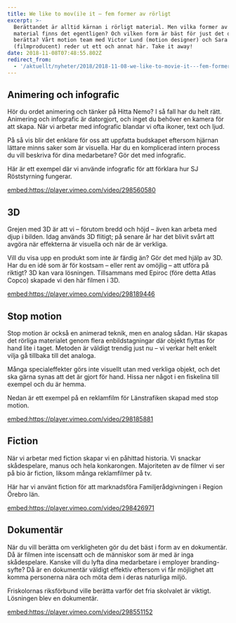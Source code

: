 ```yaml
---
title: We like to mov(i)e it – fem former av rörligt
excerpt: >-
  Berättandet är alltid kärnan i rörligt material. Men vilka former av rörligt
  material finns det egentligen? Och vilken form är bäst för just det du vill
  berätta? Vårt motion team med Victor Lund (motion designer) och Sara Blomqvist
  (filmproducent) reder ut ett och annat här. Take it away!
date: 2018-11-08T07:48:55.802Z
redirect_from:
  - '/aktuellt/nyheter/2018/2018-11-08-we-like-to-movie-it---fem-former-av-rorligt.html'
---
```


## Animering och infografic

Hör du ordet animering och tänker på Hitta Nemo? I så fall har du helt rätt. Animering och infografic är datorgjort, och inget du behöver en kamera för att skapa. När vi arbetar med infografic blandar vi ofta ikoner, text och ljud.

På så vis blir det enklare för oss att uppfatta budskapet eftersom hjärnan lättare minns saker som är visuella. Har du en komplicerad intern process du vill beskriva för dina medarbetare? Gör det med infografic.

Här är ett exempel där vi använde infografic för att förklara hur SJ Röststyrning fungerar.

<embed:https://player.vimeo.com/video/298560580>

## 3D

Grejen med 3D är att vi – förutom bredd och höjd – även kan arbeta med djup i bilden. Idag används 3D flitigt; på senare år har det blivit svårt att avgöra när effekterna är visuella och när de är verkliga.

Vill du visa upp en produkt som inte är färdig än? Gör det med hjälp av 3D. Har du en idé som är för kostsam – eller rent av omöjlig – att utföra på riktigt? 3D kan vara lösningen. Tillsammans med Epiroc (före detta Atlas Copco) skapade vi den här filmen i 3D.

<embed:https://player.vimeo.com/video/298189446>

## Stop motion

Stop motion är också en animerad teknik, men en analog sådan. Här skapas det rörliga materialet genom flera enbildstagningar där objekt flyttas för hand lite i taget. Metoden är väldigt trendig just nu – vi verkar helt enkelt vilja gå tillbaka till det analoga.

Många specialeffekter görs inte visuellt utan med verkliga objekt, och det ska gärna synas att det är gjort för hand. Hissa ner något i en fiskelina till exempel och du är hemma.

Nedan är ett exempel på en reklamfilm för Länstrafiken skapad med stop motion.

<embed:https://player.vimeo.com/video/298185881>

## Fiction

När vi arbetar med fiction skapar vi en påhittad historia. Vi snackar skådespelare, manus och hela konkarongen. Majoriteten av de filmer vi ser på bio är fiction, liksom många reklamfilmer på tv.

Här har vi använt fiction för att marknadsföra Familjerådgivningen i Region Örebro län.

<embed:https://player.vimeo.com/video/298426971>

## Dokumentär

När du vill berätta om verkligheten gör du det bäst i form av en dokumentär. Då är filmen inte iscensatt och de människor som är med är inga skådespelare. Kanske vill du lyfta dina medarbetare i employer branding-syfte? Då är en dokumentär väldigt effektiv eftersom vi får möjlighet att komma personerna nära och möta dem i deras naturliga miljö.

Friskolornas riksförbund ville berätta varför det fria skolvalet är viktigt. Lösningen blev en dokumentär.

<embed:https://player.vimeo.com/video/298551152>
